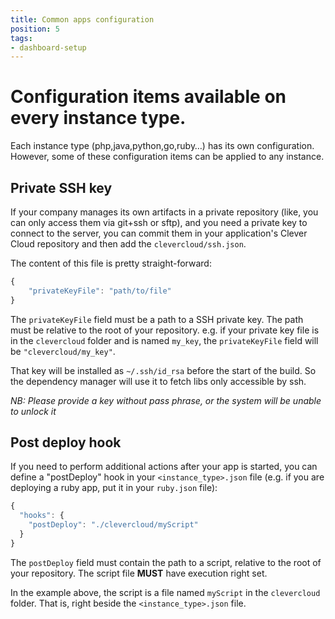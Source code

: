 ```yaml
---
title: Common apps configuration
position: 5
tags:
- dashboard-setup
---
```


#  Configuration items available on every instance type.

Each instance type (php,java,python,go,ruby…) has its own configuration. However, some of
these configuration items can be applied to any instance.

## Private SSH key

If your company manages its own artifacts in a private repository (like, you can only
access them via git+ssh or sftp), and you need a private key to connect to the server, you
can commit them in your application's Clever Cloud repository and then add the
`clevercloud/ssh.json`.

The content of this file is pretty straight-forward:

```javascript
{
    "privateKeyFile": "path/to/file"
}
```

The `privateKeyFile` field must be a path to a SSH private key. The path must be relative
to the root of your repository. e.g. if your private key file is in the `clevercloud`
folder and is named `my_key`, the `privateKeyFile` field will be `"clevercloud/my_key"`.

That key will be installed as `~/.ssh/id_rsa` before the start of the build. So the
dependency manager will use it to fetch libs only accessible by ssh.

*NB: Please provide a key without pass phrase, or the system will be unable to unlock it*

## Post deploy hook

If you need to perform additional actions after your app is started, you can define a
"postDeploy" hook in your `<instance_type>.json` file (e.g. if you are deploying a ruby app,
put it in your `ruby.json` file):

```javascript
{
  "hooks": {
    "postDeploy": "./clevercloud/myScript"
  }
}
```

The `postDeploy` field must contain the path to a script, relative to the root of your
repository. The script file **MUST** have execution right set.

In the example above, the script is a file named `myScript` in the `clevercloud` folder.
That is, right beside the `<instance_type>.json` file.
